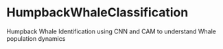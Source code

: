 # HumpbackWhaleClassification
Humpback Whale Identification using CNN and CAM to understand Whale population dynamics
